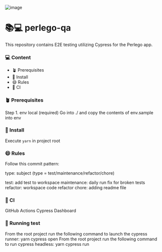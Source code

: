 ![image](https://user-images.githubusercontent.com/38430731/230515044-05a012f7-efa5-4e35-bb1c-4b849f8a3b7b.png)


# 📚💻 perlego-qa
This repository contains E2E testing utilizing Cypress for the Perlego app.


### 💻 Content
- 🪴 Prerequisites
- 🚀 Install
- 😄 Rules 
- 👾 CI



### 🪴 Prerequisites 
Step 1. env local (required)
Go into ./ and copy the contents of env.sample into env

### 🚀 Install
Execute `yarn` in project root

### 😄 Rules 
Follow this commit pattern:

type: subject
(type = test/maintenance/refactor/chore)

test: add test to workspace
maintenance: daily run fix for broken tests
refactor: workspace code refactor
chore: adding readme file

### 👾 CI
GitHub Actions
Cypress Dashboard

### 👾 Running test
From the root project run the following command to launch the cypress runner: yarn cypress open
From the root project run the following command to run cypress headless: yarn cypress run



